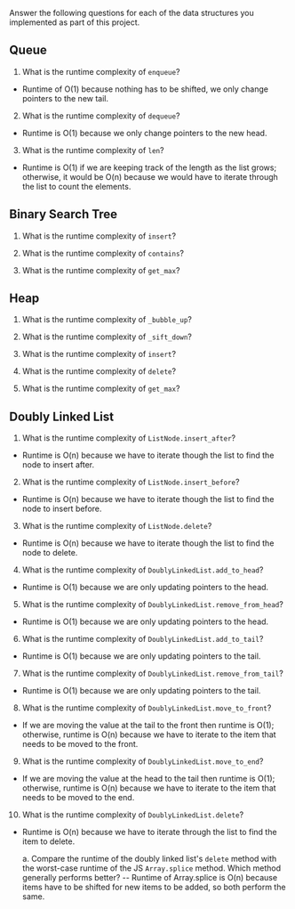 Answer the following questions for each of the data structures you implemented as part of this project.

## Queue

1. What is the runtime complexity of `enqueue`?
 - Runtime of O(1) because nothing has to be shifted, we only change pointers to the new tail.

2. What is the runtime complexity of `dequeue`?
- Runtime is O(1) because we only change pointers to the new head.

3. What is the runtime complexity of `len`?
- Runtime is O(1) if we are keeping track of the length as the list grows; otherwise, it would be
O(n) because we would have to iterate through the list to count the elements.

## Binary Search Tree

1. What is the runtime complexity of `insert`? 

2. What is the runtime complexity of `contains`?

3. What is the runtime complexity of `get_max`? 

## Heap

1. What is the runtime complexity of `_bubble_up`?

2. What is the runtime complexity of `_sift_down`?

3. What is the runtime complexity of `insert`?

4. What is the runtime complexity of `delete`?

5. What is the runtime complexity of `get_max`?

## Doubly Linked List

1. What is the runtime complexity of `ListNode.insert_after`?
- Runtime is O(n) because we have to iterate though the list to find the node to insert after.

2. What is the runtime complexity of `ListNode.insert_before`?
- Runtime is O(n) because we have to iterate though the list to find the node to insert before.

3. What is the runtime complexity of `ListNode.delete`?
- Runtime is O(n) because we have to iterate though the list to find the node to delete.

4. What is the runtime complexity of `DoublyLinkedList.add_to_head`?
- Runtime is O(1) because we are only updating pointers to the head.

5. What is the runtime complexity of `DoublyLinkedList.remove_from_head`?
- Runtime is O(1) because we are only updating pointers to the head.

6. What is the runtime complexity of `DoublyLinkedList.add_to_tail`?
- Runtime is O(1) because we are only updating pointers to the tail.

7. What is the runtime complexity of `DoublyLinkedList.remove_from_tail`?
- Runtime is O(1) because we are only updating pointers to the tail.

8. What is the runtime complexity of `DoublyLinkedList.move_to_front`?
- If we are moving the value at the tail to the front then runtime is O(1);
otherwise, runtime is O(n) because we have to iterate to the item that needs
to be moved to the front.

9. What is the runtime complexity of `DoublyLinkedList.move_to_end`?
- If we are moving the value at the head to the tail then runtime is O(1);
otherwise, runtime is O(n) because we have to iterate to the item that needs
to be moved to the end.

10. What is the runtime complexity of `DoublyLinkedList.delete`?
- Runtime is O(n) because we have to iterate through the list to find the item to delete.

    a. Compare the runtime of the doubly linked list's `delete` method with the worst-case runtime of the JS `Array.splice` method. Which method generally performs better?
    -- Runtime of Array.splice is O(n) because items have to be shifted for new items to be added, so both
    perform the same.